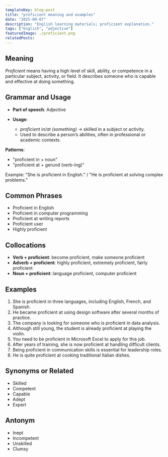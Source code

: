 ```yaml
---
templateKey: blog-post
title: "proficient meaning and examples"
date: "2025-09-07"
description: "English learning materials; proficient explanation."
tags: ["English", "adjective"]
featuredImage: ./proficient.png
relatedPosts:
---
```


## Meaning

_Proficient_ means having a high level of skill, ability, or competence in a particular subject, activity, or field. It describes someone who is capable and effective at doing something.

## Grammar and Usage

- **Part of speech**: Adjective
- **Usage**:

  - _proficient in/at (something)_ → skilled in a subject or activity.
  - Used to describe a person’s abilities, often in professional or academic contexts.

**Patterns**:

- "proficient in + noun"
- "proficient at + gerund (verb-ing)"

Example: "She is proficient in English." / "He is proficient at solving complex problems."

## Common Phrases

- Proficient in English
- Proficient in computer programming
- Proficient at writing reports
- Proficient user
- Highly proficient

## Collocations

- **Verb + proficient**: become proficient, make someone proficient
- **Adverb + proficient**: highly proficient, extremely proficient, fairly proficient
- **Noun + proficient**: language proficient, computer proficient

## Examples

1. She is proficient in three languages, including English, French, and Spanish.
2. He became proficient at using design software after several months of practice.
3. The company is looking for someone who is proficient in data analysis.
4. Although still young, the student is already proficient at playing the violin.
5. You need to be proficient in Microsoft Excel to apply for this job.
6. After years of training, she is now proficient at handling difficult clients.
7. Being proficient in communication skills is essential for leadership roles.
8. He is quite proficient at cooking traditional Italian dishes.

## Synonyms or Related

- Skilled
- Competent
- Capable
- Adept
- Expert

## Antonym

- Inept
- Incompetent
- Unskilled
- Clumsy

